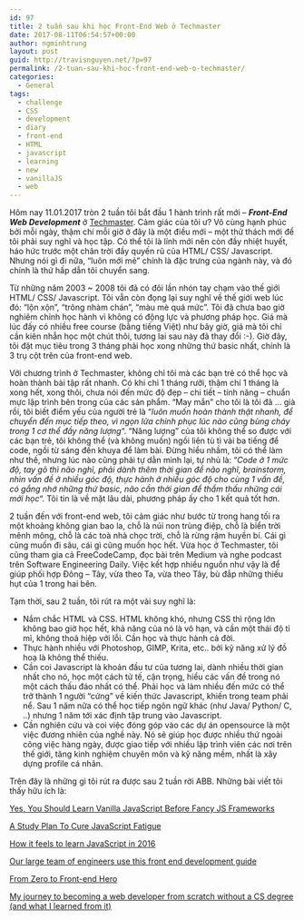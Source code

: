 ```yaml
---
id: 97
title: 2 tuần sau khi học Front-End Web ở Techmaster
date: 2017-08-11T06:54:57+00:00
author: ngminhtrung
layout: post
guid: http://travisnguyen.net/?p=97
permalink: /2-tuan-sau-khi-hoc-front-end-web-o-techmaster/
categories:
  - General
tags:
  - challenge
  - CSS
  - development
  - diary
  - front-end
  - HTML
  - javascript
  - learning
  - new
  - vanillaJS
  - web
---
```

Hôm nay 11.01.2017 tròn 2 tuần tôi bắt đầu 1 hành trình rất mới &#8211; _**Front-End Web Development**_ ở [Techmaster](https://techmaster.vn/). Cảm giác của tôi ư? Vô cùng hạnh phúc bởi mỗi ngày, thậm chí mỗi giờ ở đây là một điều mới &#8211; một thử thách mới để tôi phải suy nghĩ và học tập. Có thể tôi là lính mới nên còn đầy nhiệt huyết, háo hức trước một chân trời đầy quyến rũ của HTML/ CSS/ Javascript. Nhưng nói gì đi nữa, &#8220;luôn mới mẻ&#8221; chính là đặc trưng của ngành này, và đó chính là thứ hấp dẫn tôi chuyển sang.

Từ những năm 2003 ~ 2008 tôi đã có đôi lần nhón tay chạm vào thế giới HTML/ CSS/ Javascript. Tôi vẫn còn đọng lại suy nghĩ về thế giới web lúc đó: &#8220;lộn xộn&#8221;, &#8220;trông nhàm chán&#8221;, &#8220;màu mè quá mức&#8221;. Tôi đã chưa bao giờ nghiêm chỉnh học hành vì không có động lực và phương pháp học. Giá mà lúc đấy có nhiều free course (bằng tiếng Việt) như bây giờ, giá mà tôi chỉ cần kiên nhẫn học một chút thôi, tương lai sau này đã thay đổi :-). Giờ đây, tôi đặt mục tiêu trong 3 tháng phải học xong những thứ basic nhất, chính là 3 trụ cột trên của front-end web.

Với chương trình ở Techmaster, không chỉ tôi mà các bạn trẻ có thể học và hoàn thành bài tập rất nhanh. Có khi chỉ 1 tháng rưỡi, thậm chí 1 tháng là xong hết, xong thôi, chưa nói đến mức độ đẹp &#8211; chi tiết &#8211; tính năng &#8211; chuẩn mực lập trình bên trong của các sản phẩm. &#8220;May mắn&#8221; cho tôi là tôi đã &#8230; già rồi, tôi biết điểm yếu của người trẻ là &#8220;_luôn muốn hoàn thành thật nhanh, để chuyển đến mục tiếp theo, vì ngọn lửa chinh phục lúc nào cũng bùng cháy trong 1 cơ thể đầy năng lượng_&#8220;. &#8220;Năng lượng&#8221; của tôi không thể so được với các bạn trẻ, tôi không thể (và không muốn) ngồi liên tù tì vài ba tiếng để code, ngồi từ sáng đến khuya để làm bài. Đừng hiểu nhầm, tôi có thể làm như thế, nhưng lúc nào cũng phải tự dằn mình lại, tự nhủ là: &#8220;_Code ở 1 mức độ, tay gõ thì não nghỉ, phải dành thêm thời gian để não nghĩ, brainstorm, nhìn vấn đề ở nhiều góc độ, thực hành ở nhiều góc độ cho cùng 1 vấn đề, có gắng nhớ những thứ basic, não cần thời gian để thẩm thấu những cái mới học_&#8220;. Tôi tin là về mặt lâu dài, phương pháp ấy cho 1 kết quả tốt hơn.

2 tuần đến với front-end web, tôi cảm giác như bước từ trong hang tối ra một khoảng không gian bao la, chỗ là núi non trùng điệp, chỗ là biển trời mênh mông, chỗ là các toà nhà chọc trời, chỗ là rừng rậm huyền bí. Cái gì cũng muốn đi sâu, cái gì cũng muốn học hết. Vừa học ở Techmaster, tôi cũng tham gia cả FreeCodeCamp, đọc bài trên Medium và nghe podcast trên Software Engineering Daily. Việc kết hợp nhiều nguồn như vậy là để giúp phối hợp Đông &#8211; Tây, vừa theo Ta, vừa theo Tây, bù đắp những thiếu hụt của 1 trong hai bên.

Tạm thời, sau 2 tuần, tôi rút ra một vài suy nghĩ là:

  * Nắm chắc HTML và CSS. HTML không khó, nhưng CSS thì rộng lớn không bao giờ học hết, khả năng của nó là vô hạn, và cần một thái độ tỉ mỉ, không thoả hiệp với lỗi. Cần học và thực hành cả đời.
  * Thực hành nhiều với Photoshop, GIMP, Krita, etc.. bởi kỹ năng xử lý đồ hoạ là không thể thiếu.
  * Cần coi Javascript là khoản đầu tư của tương lai, dành nhiều thời gian nhất cho nó, học một cách tử tế, cận trọng, hiểu các vấn đề trong nó một cách thấu đáo nhất có thể. Phải học và làm nhiều đến mức có thể trở thành 1 người &#8220;cứng&#8221; về kiến thức Javascript, khiến trong team phải nể. Sau 1 năm nữa có thể học tiếp ngôn ngữ khác (như Java/ Python/ C, ..) nhưng 1 năm tới xác định tập trung vào Javascript.
  * Cần nghiên cứu và coi việc đóng góp vào các dự án opensource là một việc đương nhiên của nghề này. Nó sẽ giúp học được nhiều thứ ngoài công việc hàng ngày, được giao tiếp với nhiều lập trình viên các nơi trên thế giới, tăng kinh nghiệm chuyên môn và kỹ năng mềm, nhất là xây dựng profile cá nhân.

Trên đây là những gì tôi rút ra được sau 2 tuần rời ABB. Những bài viết tôi thấy hữu ích là:

[Yes, You Should Learn Vanilla JavaScript Before Fancy JS Frameworks](https://snipcart.com/blog/learn-vanilla-javascript-before-using-js-frameworks)

[A Study Plan To Cure JavaScript Fatigue](https://medium.freecodecamp.org/a-study-plan-to-cure-javascript-fatigue-8ad3a54f2eb1)

[How it feels to learn JavaScript in 2016](https://hackernoon.com/how-it-feels-to-learn-javascript-in-2016-d3a717dd577f)

[Our large team of engineers use this front end development guide](https://medium.freecodecamp.org/grabs-front-end-guide-for-large-teams-484d4033cc41)

[From Zero to Front-end Hero](https://medium.freecodecamp.org/from-zero-to-front-end-hero-part-1-7d4f7f0bff02)

[My journey to becoming a web developer from scratch without a CS degree (and what I learned from it)](https://medium.freecodecamp.org/my-journey-to-becoming-a-web-developer-from-scratch-without-a-cs-degree-2-years-later-and-what-i-4a7fd2ff5503)

&nbsp;